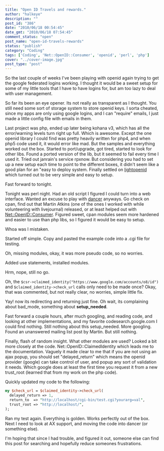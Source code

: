 ```yaml
---
title: "Open ID Travels and rewards."
author: "halkeye"
description: ""
post_id: "386"
date: "2010/06/18 00:54:45"
date_gmt: "2010/06/18 07:54:45"
comment_status: "open"
post_name: "open-id-travels-rewards"
status: "publish"
category: "Coding"
tags: ['Coding', 'Net::OpenID::Consumer', 'openid', 'perl', 'php']
cover: "../cover-image.jpg"
post_type: "post"
---
```


So the last couple of weeks I've been playing with openid again trying to get the google federated logins working. I thought it would be a sweet setup for some of my little tools that I have to have logins for, but am too lazy to deal with user management.

So far its been an eye opener. Its not really as transparent as I thought. You still need some sort of storage system to store openid keys. I sorta cheated, since my apps are only using google logins, and I can "require" emails, I just made a little config file with emails in them.

Last project was php, ended up later being kohana v3, which has all the error/warning levels turn right up full. Which is awesome. Except the one openid library I could find was pretty heavily written for php4, and when php5 code used it, it would error like mad. But the samples and everything worked out the box. Started to port/upgrade, got tired, started to look for other libs. Found a ported version of the lib, but it seemed to fail every time I used it. Tried out janrain's service rpxnow. But considering you had to set up a new setup each time to point to the different boxes, it didn't seem like a good plan for an "easy to deploy system. Finally settled on [lightopenid](http://gitorious.org/lightopenid) which turned out to be very simple and easy to setup.

Fast forward to tonight.

Tonight was perl night. Had an old script I figured I could turn into a web interface. Wanted an excuse to play with [dancer](http://perldancer.org) anyways. Go check on cpan, find out that Martin Atkins (one of the ones I worked with while volunteering with livejournal) released, or at least helped out with [Net::OpenID::Consumer](http://search.cpan.org/~mart/Net-OpenID-Consumer-1.03/lib/Net/OpenID/Consumer.pm). Figured sweet, cpan modules seem more hardened and easier to use than php libs, so I figured it would be easy to setup.

Whoa was I mistaken.

Started off simple. Copy and pasted the example code into a .cgi file for testing.

Oh, missing modules, okay, it was more pseudo code, so no worries.

Added use statements, installed modules.

Hrm, nope, still no go.

Oh, the `$csr->claimed_identity("https://www.google.com/accounts/o8/id")` and `$claimed_identity->check_url` calls only need to be made once? Okay, that was commented, but not really clear, no worries, simple little fix.

Yay! now its redirecting and returning just fine. Oh wait, its complaining about bad_mode, something about **setup_needed**.

Fast forward a couple hours, after much googling, and reading code, and looking at other implementations, and my favorite codesearch.google.com I could find nothing. Still nothing about this setup_needed. More googling. Found an unanswered mailing list post by Martin. But still nothing.

Finally, flash of random insight. What other modules are used? Looked a bit more closely at the code. Net::OpenID::ClaimedIdentity which leads me to the documentation. Vaguely it made clear to me that if you are not using an ajax popup, you should set "delayed_return" which means the openid provider (google) can take control of user, and popup any sort of validation it needs. Which google does at least the first time you request it from a new trust_root (learned that from my work on the php code).

Quickly updated my code to the following:


```perl
my $check_url = $claimed_identity->check_url(
  delayed_return => 1,
  return_to  => "http://localhost/cgi-bin/test.cgi?yourarg=val",
  trust_root => "http://localhost/",
);
```

Ran my test again. Everything is golden. Works perfectly out of the box. Next I need to look at AX support, and moving the code into dancer (or something else).

I'm hoping that since I had trouble, and figured it out, someone else can find this post for searching and hopefully reduce someones frustrations.
